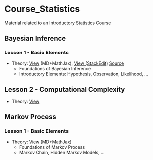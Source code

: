 
# Course_Statistics

Material related to an Introductory Statistics Course 

## Bayesian Inference 

### Lesson 1 - Basic Elements 

- Theory: [View](https://notes.ethereum.org/dKja4qTBRYiOgCIZCgkYeg?view) (MD+MathJax), [View (StackEdit)](https://stackedit.io/viewer?url=https://raw.githubusercontent.com/NicolaBernini/Course_Statistics/master/BayesianInference/lesson1.md) [Source](https://github.com/NicolaBernini/Course_Statistics/blob/master/BayesianInference/lesson1.md)
  - Foundations of Bayesian Inference 
  - Introductory Elements: Hypothesis, Observation, Likelihood, ... 





## Lesson 2 - Computational Complexity 

- Theory: [View](https://hackmd.io/0d55xkkqTKSRn3n2kAx6rw)



## Markov Process 

### Lesson 1 - Basic Elements 

- Theory: [View](https://notes.ethereum.org/llq67xlBRWKAqnnqzD1hoA?view) (MD+MathJax) 
  - Foundations of Markov Process 
  - Markov Chain, Hidden Markov Models, ... 




